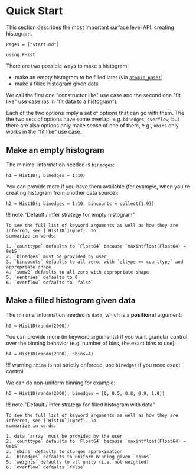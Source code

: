 # Quick Start

This section describes the most important surface level API: creating histogram.
```@contents
Pages = ["start.md"]
```

```@setup fh
using FHist
```

There are two possible ways to make a histogram:
- make an empty histogram to be filled later (via [`atomic_push!`](@ref))
- make a filled histogram given data

We call the first one "constructor like" use case and the second one "fit like" use case (as in "fit
data to a histogram").

Each of the two options imply a set of options that can go with them. The the two sets of options
have some overlap, e.g. `binedges`, `overflow`; but there are also options only make sense of one of
them, e.g., `nbins` only works in the "fit like" use case.

## Make an empty histogram

The minimal information needed is `binedges`:
```@example fh
h1 = Hist1D(; binedges = 1:10)
```

You can provide more if you have them available (for example, when you're creating
histogram from another data source):

```@example fh
h2 = Hist1D(; binedges = 1:10, bincounts = collect(1:9))
```

!!! note "Default / infer strategy for empty histogram"

    To see the full list of keyword arguments as well as how they are inferred, see [`Hist1D`](@ref). To
    summarize in words:

    1. `counttype` defaults to `Float64` because `maxintfloat(Float64) ≈ 9e15`
    2. `binedges` must be provided by user
    3. `bincounts` defaults to all zero, with `eltype == counttype` and appropriate shape
    4. `sumw2` defaults to all zero with appropriate shape
    5. `nentries` defaults to 0
    6. `overflow` defaults to `false`



## Make a filled histogram given data

The minimal information needed is `data`, which is a __positional__ argument:
```@example fh
h3 = Hist1D(randn(2000))
```

You can provide more (in keyword arguments) if you want granular control over the binning behavior (e.g. number of bins,
the exact bins to use):

```@example fh
h4 = Hist1D(randn(2000); nbins=4)
```

!!! warning
    `nbins` is not strictly enforced, use `binedges` if you need exact control.

We can do non-uniform binning for example:
```@example fh
h5 = Hist1D(randn(2000); binedges = [0, 0.5, 0.8, 0.9, 1.0])
```

!!! note "Default / infer strategy for filled histogram with data"

    To see the full list of keyword arguments as well as how they are inferred, see [`Hist1D`](@ref). To
    summarize in words:

    1. data `array` must be provided by the user
    2. `counttype` defaults to `Float64` because `maxintfloat(Float64) ≈ 9e15`
    3. `nbins` defaults to sturges approximation
    4. `binedges` defaults to uniform binning given `nbins`
    5. `weights` defaults to all unity (i.e. not weighted)
    6. `overflow` defaults `false`

